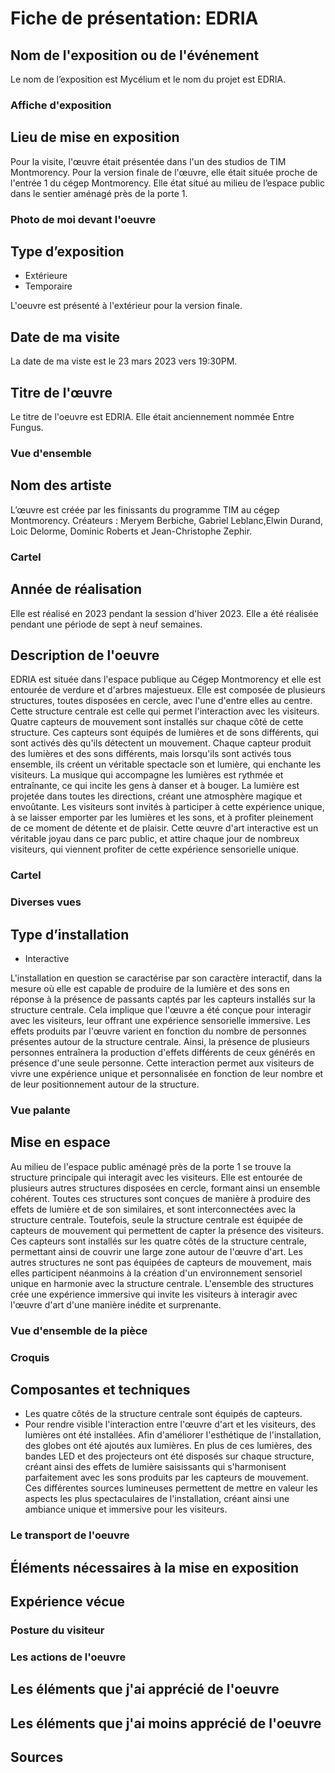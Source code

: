 # Fiche de présentation: EDRIA

## Nom de l'exposition ou de l'événement 

Le nom de l’exposition est Mycélium et le nom du projet est EDRIA.

### Affiche d'exposition 

## Lieu de mise en exposition 

Pour la visite, l'œuvre était présentée dans l'un des studios de TIM Montmorency. Pour la version finale de l'œuvre, elle était située proche de l'entrée 1 du cégep Montmorency. Elle état situé au milieu de l’espace public dans le sentier aménagé près de la porte 1.

### Photo de moi devant l'oeuvre

## Type d’exposition 

* Extérieure
* Temporaire

L'oeuvre est présenté à l'extérieur pour la version finale. 

## Date de ma visite

La date de ma viste est le 23 mars 2023 vers 19:30PM.

## Titre de l'œuvre 

Le titre de l'oeuvre est EDRIA. Elle était anciennement nommée Entre Fungus.

### Vue d'ensemble

## Nom des artiste 

L’œuvre est créée par les finissants du programme TIM au cégep Montmorency.
Créateurs : Meryem Berbiche, Gabriel Leblanc,Elwin Durand, Loic Delorme, Dominic Roberts et Jean-Christophe Zephir.

### Cartel

## Année de réalisation  

Elle est réalisé en 2023 pendant la session d'hiver 2023. Elle a été réalisée pendant une période de sept à neuf semaines.

## Description de l'oeuvre

EDRIA est située dans l'espace publique au Cégep Montmorency et elle est entourée de verdure et d'arbres majestueux. Elle est composée de plusieurs structures, toutes disposées en cercle, avec l'une d'entre elles au centre. Cette structure centrale est celle qui permet l'interaction avec les visiteurs. Quatre capteurs de mouvement sont installés sur chaque côté de cette structure. Ces capteurs sont équipés de lumières et de sons différents, qui sont activés dès qu'ils détectent un mouvement. Chaque capteur produit des lumières et des sons différents, mais lorsqu'ils sont activés tous ensemble, ils créent un véritable spectacle son et lumière, qui enchante les visiteurs. La musique qui accompagne les lumières est rythmée et entraînante, ce qui incite les gens à danser et à bouger. La lumière est projetée dans toutes les directions, créant une atmosphère magique et envoûtante. Les visiteurs sont invités à participer à cette expérience unique, à se laisser emporter par les lumières et les sons, et à profiter pleinement de ce moment de détente et de plaisir. Cette œuvre d'art interactive est un véritable joyau dans ce parc public, et attire chaque jour de nombreux visiteurs, qui viennent profiter de cette expérience sensorielle unique.

### Cartel

### Diverses vues

## Type d’installation

* Interactive

L'installation en question se caractérise par son caractère interactif, dans la mesure où elle est capable de produire de la lumière et des sons en réponse à la présence de passants captés par les capteurs installés sur la structure centrale. Cela implique que l'œuvre a été conçue pour interagir avec les visiteurs, leur offrant une expérience sensorielle immersive. Les effets produits par l'œuvre varient en fonction du nombre de personnes présentes autour de la structure centrale. Ainsi, la présence de plusieurs personnes entraînera la production d'effets différents de ceux générés en présence d'une seule personne. Cette interaction permet aux visiteurs de vivre une expérience unique et personnalisée en fonction de leur nombre et de leur positionnement autour de la structure.

### Vue palante

## Mise en espace

Au milieu de l'espace public aménagé près de la porte 1 se trouve la structure principale qui interagit avec les visiteurs. Elle est entourée de plusieurs autres structures disposées en cercle, formant ainsi un ensemble cohérent. Toutes ces structures sont conçues de manière à produire des effets de lumière et de son similaires, et sont interconnectées avec la structure centrale. Toutefois, seule la structure centrale est équipée de capteurs de mouvement qui permettent de capter la présence des visiteurs. Ces capteurs sont installés sur les quatre côtés de la structure centrale, permettant ainsi de couvrir une large zone autour de l'œuvre d'art. Les autres structures ne sont pas équipées de capteurs de mouvement, mais elles participent néanmoins à la création d'un environnement sensoriel unique en harmonie avec la structure centrale. L'ensemble des structures crée une expérience immersive qui invite les visiteurs à interagir avec l'œuvre d'art d'une manière inédite et surprenante.

### Vue d'ensemble de la pièce

### Croquis

## Composantes et techniques 

* Les quatre côtés de la structure centrale sont équipés de capteurs.
* Pour rendre visible l'interaction entre l'œuvre d'art et les visiteurs, des lumières ont été installées. Afin d'améliorer l'esthétique de l'installation, des globes ont été ajoutés aux lumières. En plus de ces lumières, des bandes LED et des projecteurs ont été disposés sur chaque structure, créant ainsi des effets de lumière saisissants qui s'harmonisent parfaitement avec les sons produits par les capteurs de mouvement. Ces différentes sources lumineuses permettent de mettre en valeur les aspects les plus spectaculaires de l'installation, créant ainsi une ambiance unique et immersive pour les visiteurs.

### Le transport de l'oeuvre

## Éléments nécessaires à la mise en exposition

## Expérience vécue

### Posture du visiteur

### Les actions de l'oeuvre

## Les éléments que j'ai apprécié de l'oeuvre

## Les éléments que j'ai moins apprécié de l'oeuvre

## Sources

